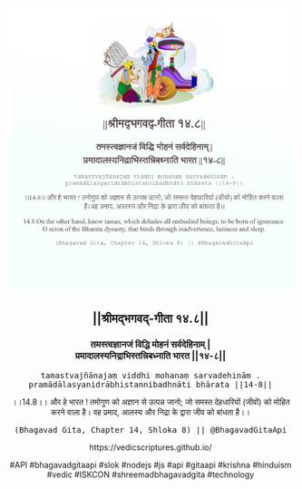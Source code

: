 <img src="../../asset/BG_14_8.png"/>
<center><h2>||श्रीमद्‍भगवद्‍-गीता १४.८||</h2>
<h3>तमस्त्वज्ञानजं विद्धि मोहनं सर्वदेहिनाम् |<br/>प्रमादालस्यनिद्राभिस्तन्निबध्नाति भारत ||१४-८||</h3>
<pre>tamastvajñānajaṃ viddhi mohanaṃ sarvadehinām .<br/>pramādālasyanidrābhistannibadhnāti bhārata ||14-8||</pre>
<p>।।14.8।। और हे भारत ! तमोगुण को अज्ञान से उत्पन्न जानो; जो समस्त देहधारियों (जीवों) को मोहित करने वाला है। वह प्रमाद, आलस्य और निद्रा के द्वारा जीव को बांधता है।।</p>
<pre>(Bhagavad Gita, Chapter 14, Shloka 8) || @BhagavadGitaApi</pre><p>https://vedicscriptures.github.io/</p><p>#API #bhagavadgitaapi #slok #nodejs #js #api #gitaapi #krishna #hinduism #vedic #ISKCON #shreemadbhagavadgita #technology</p></center>